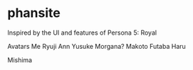 # phansite
Inspired by the UI and features of Persona 5: Royal

Avatars
Me
Ryuji
Ann
Yusuke
Morgana?
Makoto
Futaba
Haru

Mishima
